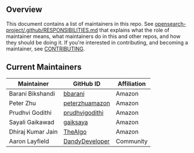 ## Overview

This document contains a list of maintainers in this repo. See [opensearch-project/.github/RESPONSIBILITIES.md](https://github.com/opensearch-project/.github/blob/main/RESPONSIBILITIES.md#maintainer-responsibilities) that explains what the role of maintainer means, what maintainers do in this and other repos, and how they should be doing it. If you're interested in contributing, and becoming a maintainer, see [CONTRIBUTING](CONTRIBUTING.md).

## Current Maintainers

| Maintainer        | GitHub ID                                           | Affiliation |
|-------------------| --------------------------------------------------- | ----------- |
| Barani Bikshandi  | [bbarani](https://github.com/bbarani)               | Amazon      |
| Peter Zhu         | [peterzhuamazon](https://github.com/peterzhuamazon) | Amazon      |
| Prudhvi Godithi   | [prudhvigodithi](https://github.com/prudhvigodithi)           | Amazon      |
| Sayali Gaikawad   | [gaiksaya](https://github.com/gaiksaya)             | Amazon      |
| Dhiraj Kumar Jain | [TheAlgo](https://github.com/TheAlgo)               | Amazon      |
| Aaron Layfield    | [DandyDeveloper](https://github.com/DandyDeveloper) | Community   |
